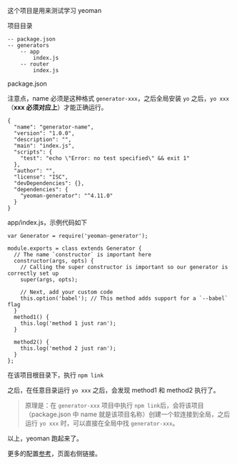 这个项目是用来测试学习 yeoman

项目目录
```
-- package.json
-- generators
    -- app
        index.js
    -- router
        index.js
```
package.json

注意点，name 必须是这种格式 `generator-xxx`，之后全局安装 `yo` 之后，`yo xxx` （**xxx 必须对应上**）才能正确运行。
```
{
  "name": "generator-name",
  "version": "1.0.0",
  "description": "",
  "main": "index.js",
  "scripts": {
    "test": "echo \"Error: no test specified\" && exit 1"
  },
  "author": "",
  "license": "ISC",
  "devDependencies": {},
  "dependencies": {
    "yeoman-generator": "^4.11.0"
  }
}
```

app/index.js，示例代码如下
```
var Generator = require('yeoman-generator');

module.exports = class extends Generator {
  // The name `constructor` is important here
  constructor(args, opts) {
    // Calling the super constructor is important so our generator is correctly set up
    super(args, opts);

    // Next, add your custom code
    this.option('babel'); // This method adds support for a `--babel` flag
  }
  method1() {
    this.log('method 1 just ran');
  }

  method2() {
    this.log('method 2 just ran');
  }
};
```

在该项目根目录下，执行 `npm link`

之后，在任意目录运行 `yo xxx` 之后，会发现 method1 和 method2 执行了。

> 原理是：在 `generator-xxx` 项目中执行 `npm link`后，会将该项目（package.json 中 name 就是该项目名称）创建一个软连接到全局，之后运行 `yo xxx` 时，可以直接在全局中找 `generator-xxx`。

以上，yeoman 跑起来了。

更多的配置[参考](https://yeoman.io/authoring/index.html)，页面右侧链接。